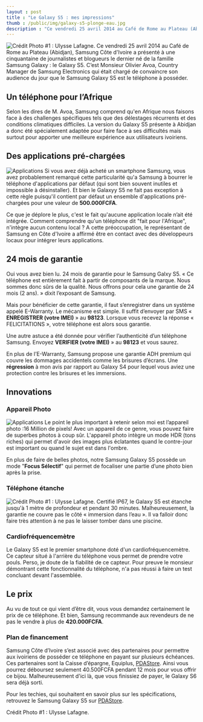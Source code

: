 ```yaml
---
layout : post
title : "Le Galaxy S5 : mes impressions"
thumb : /public/img/galaxy-s5-plonge-eau.jpg
description : "Ce vendredi 25 avril 2014 au Café de Rome au Plateau (Abidjan), Samsung Côte d'Ivoire a présenté à une cinquantaine de journalistes et blogueurs le dernier né de la famille Samsung Galaxy : le Galaxy S5. C’est Monsieur Olivier Avoa, Country Manager de Samsung Electronics qui était chargé de convaincre son audience du jour que le Samsung Galaxy S5 est le téléphone à posséder."
---
```

![Crédit Photo #1 : Ulysse Lafagne.]({{site.url}}/public/img/stories/galaxy-s5-plonge-eau.jpg)
Ce vendredi 25 avril 2014 au Café de Rome au Plateau (Abidjan), Samsung Côte d'Ivoire a présenté à une cinquantaine de journalistes et blogueurs le dernier né de la famille Samsung Galaxy : le Galaxy S5. C’est Monsieur Olivier Avoa, Country Manager de Samsung Electronics qui était chargé de convaincre son audience du jour que le Samsung Galaxy S5 est le téléphone à posséder.

Un téléphone pour l’Afrique
-----------------------------------
Selon les dires de M. Avoa, Samsung comprend qu'en Afrique nous faisons face à des challenges spécifiques tels que des délestages récurrents et des conditions climatiques difficiles.
La version du Galaxy S5 présente à Abidjan a donc été spécialement adaptée pour faire face à ses difficultés mais surtout pour apporter une meilleure expérience aux utilisateurs ivoiriens.

Des applications pré-chargées
----------------------------------------
![Applications ]({{site.url}}/public/img/stories/galaxy-s5-4.jpg)
Si vous avez déjà acheté un smartphone Samsung, vous avez probablement remarqué cette particularité qu'a Samsung à bourrer le téléphone d'applications par défaut (qui sont bien souvent inutiles et impossible à désinstaller).
Et bien le Galaxyy S5 ne fait pas exception à cette règle puisqu'il contient par défaut un ensemble d'applications pré-chargées pour une valeur de **500.000FCFA**.

Ce que je déplore le plus, c'est le fait qu'aucune application locale n’ait été intégrée. Comment comprendre qu'un téléphone dit "fait pour l'Afrique", n'intègre aucun contenu local ?
A cette préoccupation, le représentant de Samsung en Côte d'Ivoire a affirmé être en contact avec des développeurs locaux pour intégrer leurs applications.

24 mois de garantie
--------------------------
Oui vous avez bien lu. 24 mois de garantie pour le Samsung Galxy S5. « Ce téléphone est entièrement fait à partir de composants de la marque. Nous sommes donc sûrs de la qualité. Nous offrons pour cela une garantie de 24 mois (2 ans). » dixit l’exposant de Samsung.

Mais pour bénéficier de cette garantie, il faut s’enregistrer dans un système appelé E-Warranty. Le mécanisme est simple. Il suffit d’envoyer par SMS &laquo; **ENREGISTRER (votre IMEI)** &raquo; au **98123**. Lorsque vous recevez la réponse « FELICITATIONS », votre téléphone est alors sous garantie.

Une autre astuce a été donnée pour vérifier l’authenticité d’un téléphone Samsung. Envoyez **VERIFIER (votre IMEI)** &raquo; au **98123** et vous saurez. 

En plus de l’E-Warranty,  Samsung propose une garantie ADH premium qui couvre les dommages accidentels comme les brisures d’écrans.
Une **régression** à mon avis par rapport au Galaxy S4 pour lequel vous aviez une protection contre les brisures et les immersions.


Innovations
---------------

### Appareil Photo
![Applications ]({{site.url}}/public/img/stories/galaxy-s5-3.jpg)
Le point le plus important à retenir selon moi est l’appareil photo :16 Million de pixels! Avec un appareil de ce genre, vous pouvez faire de superbes photos à coup sûr. L'appareil photo intègre un mode HDR (tons riches) qui permet d'avoir des images plus éclatantes quand le contre-jour est important ou quand le sujet est dans l'ombre.

En plus de faire de belles photos, notre Samsung Galaxy S5 possède un mode "**Focus Sélectif**" qui permet de focaliser une partie d’une photo bien après la prise. 

### Téléphone étanche
![Crédit Photo #1 : Ulysse Lafagne.]({{site.url}}/public/img/stories/galaxy-s5-plonge-eau.jpg)
Certifié IP67, le Galaxy S5 est étanche jusqu'à 1 mètre de profondeur et pendant 30 minutes. Malheureusement, la garantie ne couvre pas le côté « immersion dans l’eau ». Il va falloir donc faire très attention à ne pas le laisser tomber dans une piscine. 

### Cardiofréquencemètre
Le Galaxy S5 est le premier smartphone doté d'un cardiofréquencemètre. Ce capteur situé à l'arrière du téléphone vous permet de prendre votre pouls. Perso, je doute de la fiabilité de ce capteur. Pour preuve le monsieur démontrant cette fonctionnalité du téléphone, n'a pas réussi à faire un test concluant devant l'assemblée.

Le prix
---------
Au vu de tout ce qui vient d’être dit, vous vous demandez certainement le prix de ce téléphone. Et bien, Samsung recommande aux revendeurs de ne pas le vendre à plus de **420.000FCFA**.  

### Plan de financement
Samsung Côte d’Ivoire s’est associé avec des partenaires pour permettre aux ivoiriens de posséder ce téléphone en payant sur plusieurs échéances. Ces partenaires sont la Caisse d’épargne, Equiplus, [PDAStore](http://www.pdastore.ci). Ainsi vous pourrez déboursez seulement 40.500FCFA pendant 12 mois pour vous offrir ce bijou. Malheureusement d'ici là, que vous finissiez de payer, le Galaxy S6 sera déjà sorti.

<!--
## Conclusion
Au finish, je retiens deux éléments qui me plaisent bien : l’appareil photo et le mode ultra économie de la batterie. Mais je commence à être deçu de Samsung en général, qui chaque année nous bombarde de marketing, sans vraiment rien ajouter d'innovant et surtout de pertinent pour nous Africains.

Si vous avez 400.000FCFA à dépenser sur un téléphone, je vous conseille de patienter afin de voir si d'autres marques sortiront quelque chose de meilleur d'ici quelques mois avant de faire votre choix.
-->

Pour les techies, qui souhaitent en savoir plus sur les spécifications, retrouvez le Samsung Galaxy S5 sur [PDAStore](http://shop.pdastoreci.com/epages/265339.sf/fr_FR/?ObjectPath=/Shops/265339/Products/GT-I9525).

Crédit Photo #1 : Ulysse Lafagne.